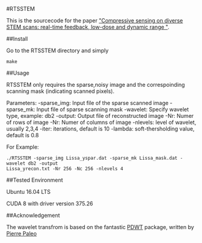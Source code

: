 #RTSSTEM

This is the sourcecode for the paper ["Compressive sensing on diverse STEM scans: real-time feedback, low-dose and dynamic range "]().

##Install

Go to the RTSSTEM directory and simply 
```
make
```
##Usage

RTSSTEM only requires the sparse,noisy image and the correspoinding scanning mask (indicating scanned pixels).

Parameters:
-sparse_img: Input file of the sparse scanned image
-sparse_mk: Input file of sparse scanning mask
-wavelet: Specify wavelet type, example: db2
-output: Output file of reconstructed image
-Nr: Numer of rows of image
-Nr: Numer of columns of image
-nlevels: level of wavelet, usually 2,3,4
-iter: iterations, default is 10
-lambda: soft-thersholding value, default is 0.8

For Example:
```
./RTSSTEM -sparse_img Lissa_yspar.dat -sparse_mk Lissa_mask.dat -wavelet db2 -output
Lissa_yrecon.txt -Nr 256 -Nc 256 -nlevels 4
```
##Tested Environment

Ubuntu 16.04 LTS

CUDA 8 with driver version 375.26

##Acknowledgement

The wavelet transfrom is based on the fantastic [PDWT](https://github.com/pierrepaleo/PDWT) package, written by [Pierre Paleo](http://www.pierrepaleo.com/)
